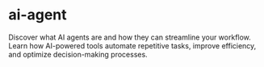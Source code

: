 # ai-agent
Discover what AI agents are and how they can streamline your workflow. Learn how AI-powered tools automate repetitive tasks, improve efficiency, and optimize decision-making processes.
